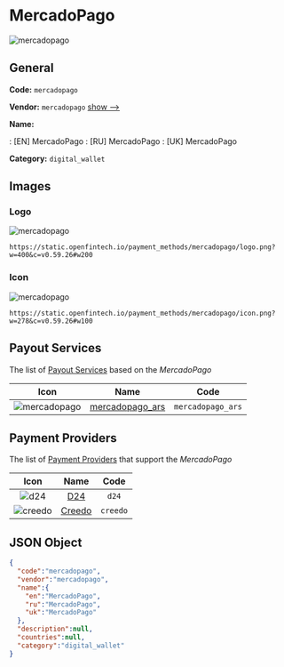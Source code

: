 
# MercadoPago 
![mercadopago](https://static.openfintech.io/payment_methods/mercadopago/logo.png?w=400&c=v0.59.26#w200)  

## General 
**Code:** `mercadopago` 
 
**Vendor:** `mercadopago` [show -->](/vendors/mercadopago/) 
 
**Name:** 
 
:	[EN] MercadoPago 
:	[RU] MercadoPago 
:	[UK] MercadoPago 
 
**Category:** `digital_wallet` 
 

## Images 

### Logo 
![mercadopago](https://static.openfintech.io/payment_methods/mercadopago/logo.png?w=400&c=v0.59.26#w200)  

```
https://static.openfintech.io/payment_methods/mercadopago/logo.png?w=400&c=v0.59.26#w200
```  

### Icon 
![mercadopago](https://static.openfintech.io/payment_methods/mercadopago/icon.png?w=278&c=v0.59.26#w100)  

```
https://static.openfintech.io/payment_methods/mercadopago/icon.png?w=278&c=v0.59.26#w100
```  

## Payout Services 
 
The list of [Payout Services](/payout-services/) based on the _MercadoPago_ 

|Icon|Name|Code| 
|:---:|:---:|:---:| 
|![mercadopago](https://static.openfintech.io/payout_methods/mercadopago/icon.png?w=278&c=v0.59.26#w40) |[mercadopago_ars](/payout-services/mercadopago_ars/)|`mercadopago_ars`| 
 

## Payment Providers 
 
The list of [Payment Providers](/payment-providers/) that support the _MercadoPago_ 

|Icon|Name|Code| 
|:---:|:---:|:---:| 
|![d24](https://static.openfintech.io/payment_providers/d24/icon.svg?w=278&c=v0.59.26#w100) |[D24](/payment-providers/d24/)|`d24`| 
|![creedo](https://static.openfintech.io/payment_providers/creedo/icon.png?w=278&c=v0.59.26#w100) |[Creedo](/payment-providers/creedo/)|`creedo`| 
 

## JSON Object 

```json
{
  "code":"mercadopago",
  "vendor":"mercadopago",
  "name":{
    "en":"MercadoPago",
    "ru":"MercadoPago",
    "uk":"MercadoPago"
  },
  "description":null,
  "countries":null,
  "category":"digital_wallet"
}
```  
